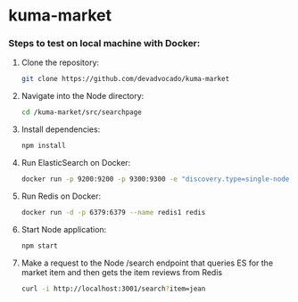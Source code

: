 # kuma-market


### Steps to test on local machine with Docker:

1. Clone the repository:
   ```sh
   git clone https://github.com/devadvocado/kuma-market
   ```
2. Navigate into the Node directory:
   ```sh
   cd /kuma-market/src/searchpage
   ```
3. Install dependencies:
   ```sh
   npm install
   ```
4. Run ElasticSearch on Docker:
   ```sh
   docker run -p 9200:9200 -p 9300:9300 -e "discovery.type=single-node" docker.elastic.co/elasticsearch/elasticsearch:7.3.2
   ```
5. Run Redis on Docker:
   ```sh
   docker run -d -p 6379:6379 --name redis1 redis
   ```
6. Start Node application:
   ```sh
   npm start
   ```
7. Make a request to the Node /search endpoint that queries ES for the market item and then gets the item reviews from Redis
   ```sh
   curl -i http://localhost:3001/search?item=jean
   ```